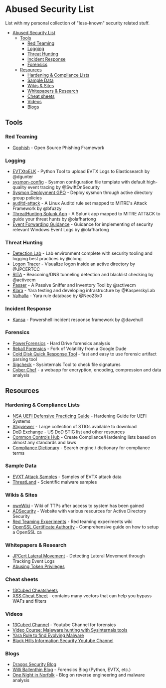 # Abused Security List

List with my personal collection of "less-known" security related stuff.

- [Abused Security List](#abused-security-list)
  - [Tools](#tools)
    - [Red Teaming](#red-teaming)
    - [Logging](#logging)
    - [Threat Hunting](#threat-hunting)
    - [Incident Response](#incident-response)
    - [Forensics](#forensics)
  - [Resources](#resources)
    - [Hardening & Compliance Lists](#hardening--compliance-lists)
    - [Sample Data](#sample-data)
    - [Wikis & Sites](#wikis--sites)
    - [Whitepapers & Research](#whitepapers--research)
    - [Cheat sheets](#cheat-sheets)
    - [Videos](#videos)
    - [Blogs](#blogs)

## Tools

### Red Teaming

- [Gophish](https://getgophish.com/) - Open Source Phishing Framework

### Logging

- [EVTXtoELK](https://github.com/dgunter/evtxtoelk) - Python Tool to upload EVTX Logs to Elasticsearch by @dgunter
- [sysmon-config](https://github.com/SwiftOnSecurity/sysmon-config) - Sysmon configuration file template with default high-quality event tracing by @SwiftOnSecurity
- [Sysmon Deployment GPO](https://www.syspanda.com/index.php/2017/02/28/deploying-sysmon-through-gpo/) - Deploy sysmon through active directory group policies
- [auditd-attack](https://github.com/bfuzzy/auditd-attack) - A Linux Auditd rule set mapped to MITRE's Attack Framework by @bfuzzy
- [ThreatHunting Splunk App](https://github.com/olafhartong/ThreatHunting) - A Splunk app mapped to MITRE ATT&CK to guide your threat hunts by @olafhartong
- [Event Forwarding Guidance](https://github.com/olafhartong/Event-Forwarding-Guidance) - Guidance for implementing of security relevant Windows Event Logs by  @olafhartong

### Threat Hunting

- [Detection Lab](https://github.com/clong/DetectionLab) - Lab environment complete with security tooling and logging best practices by @clong
- [Logon Tracer](https://github.com/JPCERTCC/LogonTracer) - Visualize logon inside an active directory by @JPCERTCC
- [RITA](https://github.com/activecm/rita) - Beaconing/DNS tunneling detection and blacklist checking by @activecm
- [Passer](https://www.activecountermeasures.com/free-tools/passer/) - A Passive Sniffer and Inventory Tool by @activecm
- [Klara](https://github.com/KasperskyLab/klara) - Yara testing and developing infrastructure by @KasperskyLab
- [Valhalla](https://valhalla.nextron-systems.com/) - Yara rule database by @Neo23x0

### Incident Response

- [Kansa](https://github.com/davehull/Kansa) - Powershell incident response framework by @davehull

### Forensics

- [PowerForensics](https://powerforensics.readthedocs.io/en/latest/) - Hard Drive forensics analysis
- [Rekall Forensics](http://www.rekall-forensic.com/) - Fork of Volatility from a Google Dude
- [Cold Disk Quick Response Tool](https://github.com/orlikoski/CDQR) - fast and easy to use forensic artifact parsing tool
- [Sigcheck](https://docs.microsoft.com/en-us/sysinternals/downloads/sigcheck) - Sysinternals Tool to check file signatures
- [Cyber Chef](https://github.com/gchq/CyberChef/) - a webapp for encryption, encoding, compression and data analysis

## Resources

### Hardening & Compliance Lists

- [NSA UEFI Defensive Practicing Guide](https://www.nsa.gov/Portals/70/documents/what-we-do/cybersecurity/professional-resources/ctr-uefi-defensive-practices-guidance.pdf) - Hardening Guide for UEFI Systems
- [Stigviewer](https://www.stigviewer.com/) - Large collection of STIGs available to download
- [DoD Exchange](https://public.cyber.mil/) - US DoD STIG list and other resources
- [Common Controls Hub](https://cch.commoncontrolshub.com) - Create Compliance/Hardening lists based on almost any standards and laws
- [Compliance Dictionary](https://compliancedictionary.com/) - Search engine / dictionary for compliance terms

### Sample Data

- [EVXT Attack Samples](https://github.com/sbousseaden/EVTX-ATTACK-SAMPLES) - Samples of EVTX attack data
- [ThreatLand](https://github.com/threatland) - Scientific malware samples

### Wikis & Sites

- [pwnWiki](http://pwnwiki.io/#!index.md) - Wiki of TTPs after access to system has been gained
- [ADSecurity](https://adsecurity.org/) - Website with various resources for Active Directory Security
- [Red Teaming Experiments](https://ired.team/) - Red teaming experiments wiki
- [OpenSSL Certificate Authority](https://jamielinux.com/docs/openssl-certificate-authority/introduction.html) - Comprehensive guide on how to setup a OpenSSL ca

### Whitepapers & Research

- [JPCert Lateral Movement](https://www.jpcert.or.jp/english/pub/sr/ir_research.html) - Detecting Lateral Movement through Tracking Event Logs
- [Abusing Token Privileges](https://github.com/hatRiot/token-priv)

### Cheat sheets

- [13Cubed Cheatsheets](https://www.13cubed.com/)
- [XSS Cheat Sheet](https://portswigger.net/web-security/cross-site-scripting/cheat-sheet) - contains many vectors that can help you bypass WAFs and filters

### Videos

- [13Cubed Channel](https://www.youtube.com/user/davisrichardg/videos) - Youtube Channel for forensics
- [Video Course: Maleware hunting with Sysinternals tools](https://channel9.msdn.com/events/teched/northamerica/2013/atc-b308#fbid=mb6_bvqq9jj)
- [Yara Rule to find Evolving Malware](https://www.youtube.com/watch?v=XMZ-c2Zwzjg)
- [Black Hills Information Security Youtube Channel](https://www.youtube.com/channel/UCJ2U9Dq9NckqHMbcUupgF0A/featured)

### Blogs

- [Dragos Security Blog](https://dragos.com/blog/)
- [Willi Ballenthin Blog](http://www.williballenthin.com/) - Forensics Blog (Python, EVTX, etc.)
- [One Night in Norfolk](https://norfolkinfosec.com/) - Blog on reverse engineering and malware analysis
